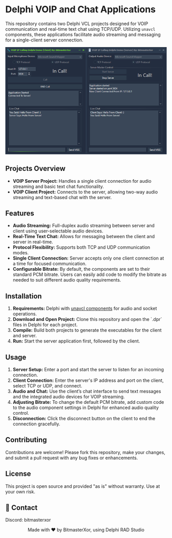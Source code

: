 <h1>Delphi VOIP and Chat Applications</h1>

<p>This repository contains two Delphi VCL projects designed for VOIP communication and real-time text chat using TCP/UDP. Utilizing <code>unavcl</code> components, these applications facilitate audio streaming and messaging for a single-client server connection.</p>

<!-- Add a screenshot or preview image of the applications -->
<p align="center">
  <img src="Preview.png" alt="Screenshot of Delphi VOIP and Chat Applications" style="max-width:100%; height:auto;">
</p>

<h2>Projects Overview</h2>
<ul>
  <li><strong>VOIP Server Project:</strong> Handles a single client connection for audio streaming and basic text chat functionality.</li>
  <li><strong>VOIP Client Project:</strong> Connects to the server, allowing two-way audio streaming and text-based chat with the server.</li>
</ul>

<h2>Features</h2>
<ul>
  <li><strong>Audio Streaming:</strong> Full-duplex audio streaming between server and client using user-selectable audio devices.</li>
  <li><strong>Real-Time Text Chat:</strong> Allows for messaging between the client and server in real-time.</li>
  <li><strong>Protocol Flexibility:</strong> Supports both TCP and UDP communication modes.</li>
  <li><strong>Single Client Connection:</strong> Server accepts only one client connection at a time for focused communication.</li>
  <li><strong>Configurable Bitrate:</strong> By default, the components are set to their standard PCM bitrate. Users can easily add code to modify the bitrate as needed to suit different audio quality requirements.</li>
</ul>

<h2>Installation</h2>
<ol>
  <li><strong>Requirements:</strong> Delphi with <a href="https://lakeofsoft.com/vc/aindex.html" target="_blank">unavcl components</a> for audio and socket operations.</li>
  <li><strong>Download and Open Project:</strong> Clone this repository and open the `.dpr` files in Delphi for each project.</li>
  <li><strong>Compile:</strong> Build both projects to generate the executables for the client and server.</li>
  <li><strong>Run:</strong> Start the server application first, followed by the client.</li>
</ol>

<h2>Usage</h2>
<ol>
  <li><strong>Server Setup:</strong> Enter a port and start the server to listen for an incoming connection.</li>
  <li><strong>Client Connection:</strong> Enter the server's IP address and port on the client, select TCP or UDP, and connect.</li>
  <li><strong>Audio and Chat:</strong> Use the client’s chat interface to send text messages and the integrated audio devices for VOIP streaming.</li>
  <li><strong>Adjusting Bitrate:</strong> To change the default PCM bitrate, add custom code to the audio component settings in Delphi for enhanced audio quality control.</li>
  <li><strong>Disconnection:</strong> Click the disconnect button on the client to end the connection gracefully.</li>
</ol>

<h2>Contributing</h2>
<p>Contributions are welcome! Please fork this repository, make your changes, and submit a pull request with any bug fixes or enhancements.</p>

<h2>License</h2>
<p>This project is open source and provided "as is" without warranty. Use at your own risk.</p>

<h2>📧 Contact</h2>
<p>Discord: bitmasterxor</p>

<p align="center">Made with ❤️ by BitmasterXor, using Delphi RAD Studio</p>
